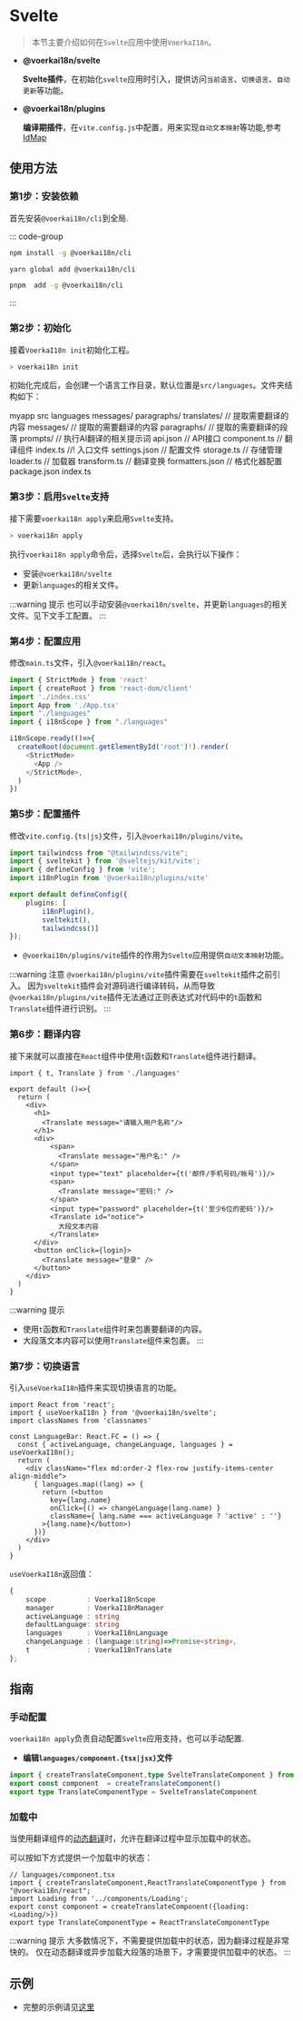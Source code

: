 # Svelte

> 本节主要介绍如何在`Svelte`应用中使用`VoerkaI18n`。
 

- **@voerkai18n/svelte**

  **Svelte插件**，在初始化`svelte`应用时引入，提供访问`当前语言`、`切换语言`、`自动更新`等功能。

- **@voerkai18n/plugins**

  **编译期插件**，在`vite.config.js`中配置，用来实现`自动文本映射`等功能,参考[IdMap](../advanced/idMap)

## 使用方法

### 第1步：安装依赖

首先安装`@voerkai18n/cli`到全局.

::: code-group

```bash [npm]
npm install -g @voerkai18n/cli
```

```bash [yarn]
yarn global add @voerkai18n/cli
```
```bash [pnpm]
pnpm  add -g @voerkai18n/cli
```
:::

### 第2步：初始化

接着`VoerkaI18n init`初始化工程。

```bash
> voerkai18n init
```

初始化完成后，会创建一个语言工作目录，默认位置是`src/languages`。文件夹结构如下：

<lite-tree>
myapp
    src
        languages
            messages/             
            paragraphs/             
            translates/             // 提取需要翻译的内容
              messages/             // 提取的需要翻译的内容                
              paragraphs/           // 提取的需要翻译的段落
            prompts/                // 执行AI翻译的相关提示词
            api.json                // API接口
            component.ts           // 翻译组件
            index.ts                //! 入口文件       
            settings.json           // 配置文件
            storage.ts              // 存储管理
            loader.ts               // 加载器
            transform.ts            // 翻译变换
            formatters.json         // 格式化器配置            
    package.json
    index.ts    
</lite-tree>


### 第3步：启用`Svelte`支持

接下需要`voerkai18n apply`来启用`Svelte`支持。

```bash
> voerkai18n apply
```

执行`voerkai18n apply`命令后，选择`Svelte`后，会执行以下操作：

- 安装`@voerkai18n/svelte`
- 更新`languages`的相关文件。

:::warning 提示
也可以手动安装`@voerkai18n/svelte`，并更新`languages`的相关文件。见下文手工配置。
:::

### 第4步：配置应用

修改`main.ts`文件，引入`@voerkai18n/react`。

```ts {5-6,8,14}
import { StrictMode } from 'react'
import { createRoot } from 'react-dom/client'
import './index.css'
import App from './App.tsx' 
import "./languages"   
import { i18nScope } from "./languages"

i18nScope.ready(()=>{
  createRoot(document.getElementById('root')!).render(
    <StrictMode>
      <App />
    </StrictMode>,
  )
})

```

### 第5步：配置插件

修改`vite.config.{ts|js}`文件，引入`@voerkai18n/plugins/vite`。

```ts {4,8}
import tailwindcss from "@tailwindcss/vite";
import { sveltekit } from '@sveltejs/kit/vite';
import { defineConfig } from 'vite'; 
import i18nPlugin from '@voerkai18n/plugins/vite' 

export default defineConfig({
	plugins: [
		i18nPlugin(),
		sveltekit(),
		tailwindcss()]
});

```      

- `@voerkai18n/plugins/vite`插件的作用为`Svelte`应用提供`自动文本映射`功能。

:::warning 注意
`@voerkai18n/plugins/vite`插件需要在`sveltekit`插件之前引入。
因为`sveltekit`插件会对源码进行编译转码，从而导致`@voerkai18n/plugins/vite`插件无法通过正则表达式对代码中的`t`函数和`Translate`组件进行识别。
:::

### 第6步：翻译内容

接下来就可以直接在`React`组件中使用`t`函数和`Translate`组件进行翻译。

```tsx
import { t, Translate } from './languages'

export default ()=>{
  return (
    <div>
      <h1>
        <Translate message="请输入用户名称"/>
      </h1>
      <div>
          <span>
            <Translate message="用户名:" />
          </span>
          <input type="text" placeholder={t('邮件/手机号码/帐号')}/>
          <span>
            <Translate message="密码:" />
          </span>
          <input type="password" placeholder={t('至少6位的密码')}/>            
          <Translate id="notice">
            大段文本内容
          </Translate>
      </div>            
      <button onClick={login}>
        <Translate message="登录" />
      </button>
    </div>
  )
}
```

:::warning 提示
- 使用`t`函数和`Translate`组件时来包裹要翻译的内容。
- 大段落文本内容可以使用`Translate`组件来包裹。 
:::

### 第7步：切换语言

引入`useVoerkaI18n`插件来实现切换语言的功能。

```tsx
import React from 'react'; 
import { useVoerkaI18n } from '@voerkai18n/svelte';
import classNames from 'classnames'

const LanguageBar: React.FC = () => {
  const { activeLanguage, changeLanguage, languages } = useVoerkaI18n();
  return (
    <div className="flex md:order-2 flex-row justify-items-center align-middle">
      { languages.map((lang) => {
        return (<button 
          key={lang.name} 
          onClick={() => changeLanguage(lang.name) } 
          className={ lang.name === activeLanguage ? 'active' : ''}
        >{lang.name}</button>)
      })}
    </div>
  )
}

```

`useVoerkaI18n`返回值：

```ts
{
    scope          : VoerkaI18nScope
    manager        : VoerkaI18nManager
    activeLanguage : string
    defaultLanguage: string
    languages      : VoerkaI18nLanguage
    changeLanguage : (language:string)=>Promise<string>,
    t              : VoerkaI18nTranslate
};
```

## 指南

### 手动配置

`voerkai18n apply`负责自动配置`Svelte`应用支持，也可以手动配置.

- **编辑`languages/component.{tsx|jsx}`文件**

```ts
import { createTranslateComponent,type SvelteTranslateComponent } from "@voerkai18n/svelte";
export const component  = createTranslateComponent()
export type TranslateComponentType = SvelteTranslateComponent
```

### 加载中

当使用翻译组件的[动态翻译](../use/translate)时，允许在翻译过程中显示加载中的状态。

可以按如下方式提供一个加载中的状态：

```tsx
// languages/component.tsx
import { createTranslateComponent,ReactTranslateComponentType } from "@voerkai18n/react";
import Loading from '../components/Loading';
export const component = createTranslateComponent({loading:<Loading/>})
export type TranslateComponentType = ReactTranslateComponentType
```

:::warning 提示
大多数情况下，不需要提供加载中的状态，因为翻译过程是非常快的。
仅在动态翻译或异步加载大段落的场景下，才需要提供加载中的状态。
:::
 

## 示例

- 完整的示例请见[这里](https://github.com/zhangfisher/voerka-i18n/tree/master/examples/react)
